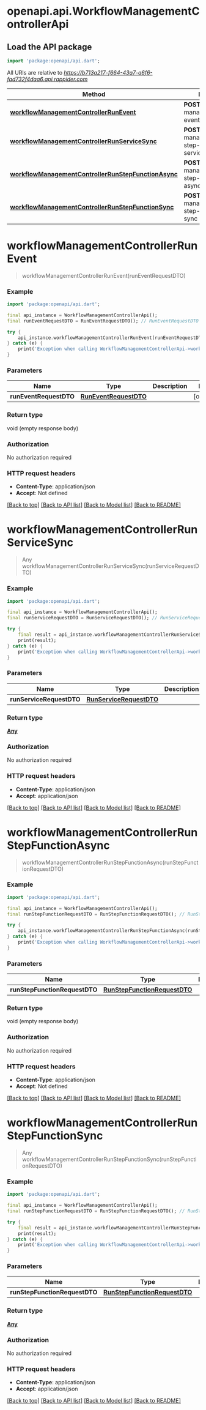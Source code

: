 # openapi.api.WorkflowManagementControllerApi

## Load the API package
```dart
import 'package:openapi/api.dart';
```

All URIs are relative to *https://b713a217-f664-43a7-a6f6-fad732f4daa6.api.rappider.com*

Method | HTTP request | Description
------------- | ------------- | -------------
[**workflowManagementControllerRunEvent**](WorkflowManagementControllerApi.md#workflowmanagementcontrollerrunevent) | **POST** /workflow-management/workflow-events/run | 
[**workflowManagementControllerRunServiceSync**](WorkflowManagementControllerApi.md#workflowmanagementcontrollerrunservicesync) | **POST** /workflow-management/workflow-step-function-services/run-sync | 
[**workflowManagementControllerRunStepFunctionAsync**](WorkflowManagementControllerApi.md#workflowmanagementcontrollerrunstepfunctionasync) | **POST** /workflow-management/workflow-step-functions/run-async | 
[**workflowManagementControllerRunStepFunctionSync**](WorkflowManagementControllerApi.md#workflowmanagementcontrollerrunstepfunctionsync) | **POST** /workflow-management/workflow-step-functions/run-sync | 


# **workflowManagementControllerRunEvent**
> workflowManagementControllerRunEvent(runEventRequestDTO)



### Example
```dart
import 'package:openapi/api.dart';

final api_instance = WorkflowManagementControllerApi();
final runEventRequestDTO = RunEventRequestDTO(); // RunEventRequestDTO | 

try {
    api_instance.workflowManagementControllerRunEvent(runEventRequestDTO);
} catch (e) {
    print('Exception when calling WorkflowManagementControllerApi->workflowManagementControllerRunEvent: $e\n');
}
```

### Parameters

Name | Type | Description  | Notes
------------- | ------------- | ------------- | -------------
 **runEventRequestDTO** | [**RunEventRequestDTO**](RunEventRequestDTO.md)|  | [optional] 

### Return type

void (empty response body)

### Authorization

No authorization required

### HTTP request headers

 - **Content-Type**: application/json
 - **Accept**: Not defined

[[Back to top]](#) [[Back to API list]](../README.md#documentation-for-api-endpoints) [[Back to Model list]](../README.md#documentation-for-models) [[Back to README]](../README.md)

# **workflowManagementControllerRunServiceSync**
> Any workflowManagementControllerRunServiceSync(runServiceRequestDTO)



### Example
```dart
import 'package:openapi/api.dart';

final api_instance = WorkflowManagementControllerApi();
final runServiceRequestDTO = RunServiceRequestDTO(); // RunServiceRequestDTO | 

try {
    final result = api_instance.workflowManagementControllerRunServiceSync(runServiceRequestDTO);
    print(result);
} catch (e) {
    print('Exception when calling WorkflowManagementControllerApi->workflowManagementControllerRunServiceSync: $e\n');
}
```

### Parameters

Name | Type | Description  | Notes
------------- | ------------- | ------------- | -------------
 **runServiceRequestDTO** | [**RunServiceRequestDTO**](RunServiceRequestDTO.md)|  | [optional] 

### Return type

[**Any**](Any.md)

### Authorization

No authorization required

### HTTP request headers

 - **Content-Type**: application/json
 - **Accept**: application/json

[[Back to top]](#) [[Back to API list]](../README.md#documentation-for-api-endpoints) [[Back to Model list]](../README.md#documentation-for-models) [[Back to README]](../README.md)

# **workflowManagementControllerRunStepFunctionAsync**
> workflowManagementControllerRunStepFunctionAsync(runStepFunctionRequestDTO)



### Example
```dart
import 'package:openapi/api.dart';

final api_instance = WorkflowManagementControllerApi();
final runStepFunctionRequestDTO = RunStepFunctionRequestDTO(); // RunStepFunctionRequestDTO | 

try {
    api_instance.workflowManagementControllerRunStepFunctionAsync(runStepFunctionRequestDTO);
} catch (e) {
    print('Exception when calling WorkflowManagementControllerApi->workflowManagementControllerRunStepFunctionAsync: $e\n');
}
```

### Parameters

Name | Type | Description  | Notes
------------- | ------------- | ------------- | -------------
 **runStepFunctionRequestDTO** | [**RunStepFunctionRequestDTO**](RunStepFunctionRequestDTO.md)|  | [optional] 

### Return type

void (empty response body)

### Authorization

No authorization required

### HTTP request headers

 - **Content-Type**: application/json
 - **Accept**: Not defined

[[Back to top]](#) [[Back to API list]](../README.md#documentation-for-api-endpoints) [[Back to Model list]](../README.md#documentation-for-models) [[Back to README]](../README.md)

# **workflowManagementControllerRunStepFunctionSync**
> Any workflowManagementControllerRunStepFunctionSync(runStepFunctionRequestDTO)



### Example
```dart
import 'package:openapi/api.dart';

final api_instance = WorkflowManagementControllerApi();
final runStepFunctionRequestDTO = RunStepFunctionRequestDTO(); // RunStepFunctionRequestDTO | 

try {
    final result = api_instance.workflowManagementControllerRunStepFunctionSync(runStepFunctionRequestDTO);
    print(result);
} catch (e) {
    print('Exception when calling WorkflowManagementControllerApi->workflowManagementControllerRunStepFunctionSync: $e\n');
}
```

### Parameters

Name | Type | Description  | Notes
------------- | ------------- | ------------- | -------------
 **runStepFunctionRequestDTO** | [**RunStepFunctionRequestDTO**](RunStepFunctionRequestDTO.md)|  | [optional] 

### Return type

[**Any**](Any.md)

### Authorization

No authorization required

### HTTP request headers

 - **Content-Type**: application/json
 - **Accept**: application/json

[[Back to top]](#) [[Back to API list]](../README.md#documentation-for-api-endpoints) [[Back to Model list]](../README.md#documentation-for-models) [[Back to README]](../README.md)

